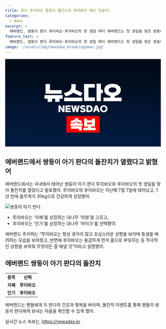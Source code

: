 ```yaml
---
title: 루이 후이바오 돌잡이 물건으로 축하받아 예상 뒤엎어!
categories:
  - News
excerpt: >
  에버랜드, 쌍둥이 판다 루이바오·후이바오의 첫 생일 파티 에버랜드는 첫 생일을 맞은 쌍둥이 아기 판다 루이바오·후이바오를 축하하기 위해 돌잔치를 열었습니다. 7일에 개최된 이 특별한 파티에는 팬들도 초대되었고, 쌍둥이 판다와 함께 시간을 보낼 수 있었습니다. 뿐만 아니라, 사육사들은 큰 대형 케이크를 선물하며 쌍둥이 판다의 건강한 성장을 축하했습니다. 또한, 쌍둥이 판다들이 돌잡이를 통해 대나무로 만든 붓과 공을 선택하는 모습도 이목을 끌었는데, 이를 통해 팬들은 쌍둥이 판다들의 성향과 특징을 엿볼 수 있었습니다. 에버랜드는 이날 행사를 네이버 오픈톡을 통해 예상 이벤트도 진행하여 관심을 모았습니다.
feature_text: >
  에버랜드, 쌍둥이 판다 루이바오·후이바오의 첫 생일 파티 에버랜드는 첫 생일을 맞은 쌍둥이 아기 판다 루이바오·후이바오를 축하하기 위해 돌잔치를 열었습니다. 7일에 개최된 이 특별한 파티에는 팬들도 초대되었고, 쌍둥이 판다와 함께 시간을 보낼 수 있었습니다. 뿐만 아니라, 사육사들은 큰 대형 케이크를 선물하며 쌍둥이 판다의 건강한 성장을 축하했습니다. 또한, 쌍둥이 판다들이 돌잡이를 통해 대나무로 만든 붓과 공을 선택하는 모습도 이목을 끌었는데, 이를 통해 팬들은 쌍둥이 판다들의 성향과 특징을 엿볼 수 있었습니다. 에버랜드는 이날 행사를 네이버 오픈톡을 통해 예상 이벤트도 진행하여 관심을 모았습니다.
image: '/assets/img/newsdao_breakingnews.jpg'
---
```


<p><img src="/assets/img/newsdao_breakingnews.jpg" alt="implanttips 속보" /></p>

<h2 data-ke-size="size26">에버랜드에서 쌍둥이 아기 판다의 돌잔치가 열렸다고 밝혔어</h2>

<p data-ke-size="size16">에버랜드에서는 국내에서 태어난 쌍둥이 아기 판다 루이바오와 후이바오의 첫 생일을 맞아 돌잔치를 열었다고 발표했어. 루이바오와 후이바오는 지난해 7월 7일에 태어났고, 1년 만에 몸무게가 30kg으로 건강하게 성장했어.</p>

<p><img src="https://www.everland.com/webzine/202107120002/202107120002_1.jpg" alt="쌍둥이 아기 판다" /></p>

<ul>
    <li>루이바오는 '지혜'를 상징하는 대나무 '아령'을 고르고,</li>
    <li>후이바오는 '인기'를 상징하는 대나무 '마이크'를 선택했어.</li>
</ul>

<p data-ke-size="size16">에버랜드 주키퍼는 “루이바오는 항상 생각이 많고 조심스러운 성향을 보이며 동생을 배려하는 모습을 보여줬고, 반면에 후이바오는 용감하게 먼저 몸으로 부딪히는 등 적극적인 성향을 보여줘 무엇이든 잘 해낼 것”이라고 설명했어.</p> <h2 data-ke-size="size26">에버랜드 쌍둥이 아기 판다의 돌잔치</h2>


<table>
    <tr>
        <td style="text-align: center; height: 17px;"><b>종목</b></td>
        <td style="text-align: center; height: 17px;"><b>선택</b></td>
    </tr>
    <tr>
        <td style="text-align: center; height: 17px;"><b>지혜</b></td>
        <td style="text-align: center; height: 17px;"><b>루이바오</b></td>
    </tr>
    <tr>
        <td style="text-align: center; height: 17px;"><b>인기</b></td>
        <td style="text-align: center; height: 17px;"><b>후이바오</b></td>
    </tr>
</table>

<p data-ke-size="size16">에버랜드는 팬들에게 두 판다의 건강과 행복을 바라며, 돌잔치 이벤트를 통해 팬들이 쌍둥이 판다에게 보내는 마음을 확인할 수 있게 했어.</p>
실시간 뉴스 속보는, <a href="https://newsdao.kr" rel="dofollow">https://newsdao.kr</a>


